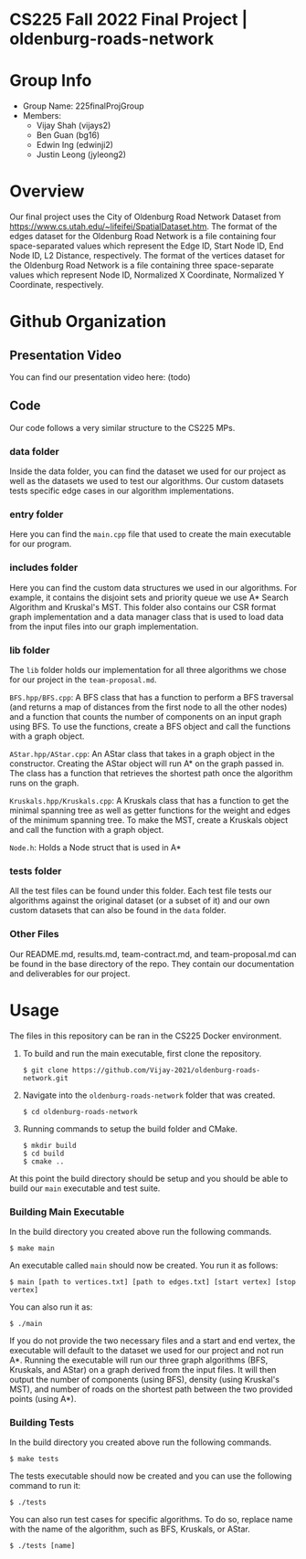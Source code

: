 # CS225 Fall 2022 Final Project | oldenburg-roads-network
# Group Info
- Group Name: 225finalProjGroup
- Members:
  - Vijay Shah (vijays2)
  - Ben Guan (bg16)
  - Edwin Ing (edwinji2)
  - Justin Leong (jyleong2)
  
# Overview

Our final project uses the City of Oldenburg Road Network Dataset from https://www.cs.utah.edu/~lifeifei/SpatialDataset.htm. The format of the edges dataset for the Oldenburg Road Network is a file containing four space-separated values which represent the Edge ID, Start Node ID, End Node ID, L2 Distance, respectively. The format of the vertices dataset for the Oldenburg Road Network is a file containing three space-separate values which represent Node ID, Normalized X Coordinate, Normalized Y Coordinate, respectively.


# Github Organization

## Presentation Video
You can find our presentation video here: (todo)

## Code
Our code follows a very similar structure to the CS225 MPs.
### data folder
Inside the data folder, you can find the dataset we used for our project as well as the datasets we used to test our algorithms. Our custom datasets tests specific edge cases in our algorithm implementations.

### entry folder
Here you can find the `main.cpp` file that used to create the main executable for our program. 

### includes folder
Here you can find the custom data structures we used in our algorithms. For example, it contains the disjoint sets and priority queue we use A* Search Algorithm and Kruskal's MST. This folder also contains our CSR format graph implementation and a data manager class that is used to load data from the input files into our graph implementation.

### lib folder
The `lib` folder holds our implementation for all three algorithms we chose for our project in the `team-proposal.md`. 

`BFS.hpp/BFS.cpp`: A BFS class that has a function to perform a BFS traversal (and returns a map of distances from the first node to all the other nodes) and a function that counts the number of components on an input graph using BFS. To use the functions, create a BFS object and call the functions with a graph object.

`AStar.hpp/AStar.cpp`: An AStar class that takes in a graph object in the constructor. Creating the AStar object will run A* on the graph passed in. The class has a function that retrieves the shortest path once the algorithm runs on the graph.

`Kruskals.hpp/Kruskals.cpp`: A Kruskals class that has a function to get the minimal spanning tree as well as getter functions for the weight and edges of the minimum spanning tree. To make the MST, create a Kruskals object and call the function with a graph object.

`Node.h`: Holds a Node struct that is used in A*

### tests folder
All the test files can be found under this folder. Each test file tests our algorithms against the original dataset (or a subset of it) and our own custom datasets that can also be found in the `data` folder. 

### Other Files
Our README.md, results.md, team-contract.md, and team-proposal.md can be found in the base directory of the repo. They contain our documentation and deliverables for our project. 

# Usage
The files in this repository can be ran in the CS225 Docker environment. 

1. To build and run the main executable, first clone the repository. 
    ```console
    $ git clone https://github.com/Vijay-2021/oldenburg-roads-network.git
    ```
2. Navigate into the `oldenburg-roads-network` folder that was created.
    ```console
    $ cd oldenburg-roads-network
    ```
3. Running commands to setup the build folder and CMake.
    ```console
    $ mkdir build
    $ cd build
    $ cmake ..
    ```
At this point the build directory should be setup and you should be able to build our `main` executable and test suite. 

### Building Main Executable
In the build directory you created above run the following commands.
```console
$ make main
```
An executable called `main` should now be created. You run it as follows:
```console
$ main [path to vertices.txt] [path to edges.txt] [start vertex] [stop vertex]
```
You can also run it as:
```console
$ ./main
```
If you do not provide the two necessary files and a start and end vertex, the executable will default to the dataset we used for our project and not run A*.
Running the executable will run our three graph algorithms (BFS, Kruskals, and AStar) on a graph derived from the input files. It will then output
the number of components (using BFS), density (using Kruskal's MST), and number of roads on the shortest path between the two provided points (using A*).

### Building Tests
In the build directory you created above run the following commands.
```console
$ make tests
```
The tests executable should now be created and you can use the following command to run it:
```console
$ ./tests
```
You can also run test cases for specific algorithms. To do so, replace name with the name of the algorithm, such as BFS, Kruskals, or AStar.
```console
$ ./tests [name]
```
